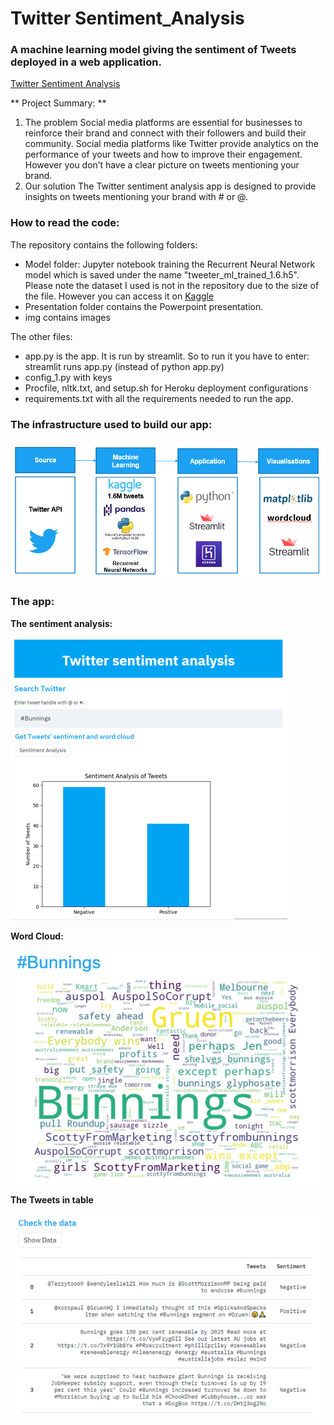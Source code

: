# Twitter Sentiment_Analysis #
### A machine learning model giving the sentiment of Tweets deployed in a web application. ###

[Twitter Sentiment Analysis](https://twitter-sentim-analysis.herokuapp.com/)

** Project Summary: **
1. The problem
Social media platforms are essential for businesses to reinforce their brand and connect with their followers and build their community.
Social media platforms like Twitter provide analytics on the performance of your tweets and how to improve their engagement.
However you don’t have a clear picture on tweets mentioning your brand. 
2. Our solution
The Twitter sentiment analysis app is designed to provide insights on tweets mentioning your brand with # or @.

### How to read the code: ###

The repository contains the following folders:
- Model folder: Jupyter notebook training the Recurrent Neural Network model which is saved under the name "tweeter_ml_trained_1.6.h5".
Please note the dataset I used is not in the repository due to the size of the file. However you can access it on [Kaggle](https://www.kaggle.com/kazanova/sentiment140)
- Presentation folder contains the Powerpoint presentation.
- img contains images
   
The other files:
- app.py is the app. It is run by streamlit. So to run it you have to enter: streamlit runs app.py (instead of python app.py)
- config_1.py with keys
- Procfile, nltk.txt, and setup.sh for Heroku deployment configurations
- requirements.txt with all the requirements needed to run the app.

### The infrastructure used to build our app: ###

![infrastruture](img/infrastructure.PNG)

### The app: ###

**The sentiment analysis:**

![Graph](img/Sentiment-image.PNG)

**Word Cloud:**

![WordCloud](img/wordcloud-image.PNG)

**The Tweets in table**

![Table](img/data-table-img.PNG)



